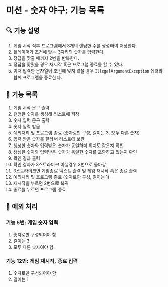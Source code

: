 # 미션 - 숫자 야구: 기능 목록

## 🔍 기능 설명

1. 게임 시작 직후 프로그램에서 3개의 랜덤한 수를 생성하여 저장한다.
2. 플레이어가 조건에 맞는 3자리의 숫자를 입력한다.
3. 정답을 맞출 때까지 2번을 반복한다.
4. 정답을 맞췄을 경우 재시작 혹은 프로그램 종료를 할 수 있다.
5. 이때 입력한 문자열이 조건에 맞지 않을 경우 `IllegalArgumentException` 에러와 함께 프로그램을 종료한다.

## 📮 기능 목록

1. 게임 시작 문구 출력
2. 랜덤한 숫자를 생성해 리스트에 저장
3. 숫자 입력 문구 출력
4. 숫자 입력 받음
5. 예외처리 및 프로그램 종료 (숫자로만 구성, 길이는 3, 모두 다른 숫자)
6. 입력 받은 숫자를 잘라서 리스트에 보관
7. 생성한 숫자와 입력받은 숫자가 동일하며 위치도 같은지 확인
8. 생성한 숫자와 입력받은 숫자가 동일한 숫자를 포함하고 있는지 확인
9. 확인 결과 출력
10. 확인 결과가 3스트라이크 아닐경우 3번으로 돌아감
11. 3스트라이크면 게임종료 텍스트 출력 및 게임 재시작 혹은 종료 출력
12. 예외처리 및 프로그램 종료 (숫자로만 구성, 길이는 1)
13. 재시작을 누르면 2번으로 복귀
14. 종료를 누르면 프로그램 종료

## 🎯 예외 처리

### 기능 5번: 게임 숫자 입력

1. 숫자로만 구성되어야 함
2. 길이는 3
3. 모두 다른 숫자여야 함

### 기능 12번: 게임 재시작, 종료 입력

1. 숫자로만 구성되어야 함
2. 길이는 1

